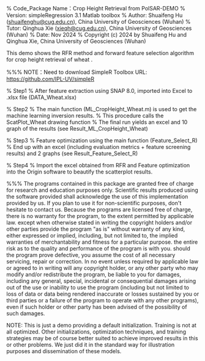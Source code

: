%   Code_Package Name：Crop Height Retrieval from PolSAR-DEMO
%  Version:   simpleRegression 3.1 Matlab toolbox
%  Author:   Shuaifeng Hu (shuaifenghu@cug.edu.cn), China University of Geosciences (Wuhan)
%  Tutor: Qinghua Xie (xieqh@cug.edu.cn), China University of Geosciences (Wuhan)
%  Date: Nov 2024
% Copyright (c) 2024 by Shuaifeng Hu and Qinghua Xie, China University of Geosciences (Wuhan)


This demo shows the RFR method and forward feature selection algorithm for crop height retrieval of wheat .

%%%  NOTE：Need to download SimpleR Toolbox URL: https://github.com/IPL-UV/simpleR

%  Step1
%  After feature extraction using SNAP 8.0, imported into Excel to .xlsx file (DATA_Wheat.xlsx)

%  Step2
%  The main function (ML_CropHeight_Wheat.m) is used to get the machine learning inversion results.
%  This procedure calls the ScatPlot_Wheat drawing function
%  The final run yields an excel and 10 graph of the results (see Result_ML_CropHeight_Wheat)


%  Step3
%  Feature optimization using the main function (Feature_Select_R)
%  End up with an excel (including evaluation metrics + feature screening results) and 2 graphs (see Result_Feature_Select_R)

%  Step4
%  Import the excel obtained from RFR and Feature optimization into the Origin software to beautify the scatterplot results.



%%%   The programs contained in this package are granted free of charge for
   research and education purposes only. Scientific results produced using
   the software provided shall acknowledge the use of this implementation
   provided by us. If you plan to use it for non-scientific purposes,
   don't hesitate to contact us. Because the programs are licensed free of
   charge, there is no warranty for the program, to the extent permitted
   by applicable law. except when otherwise stated in writing the
   copyright holders and/or other parties provide the program "as is"
   without warranty of any kind, either expressed or implied, including,
   but not limited to, the implied warranties of merchantability and
   fitness for a particular purpose. the entire risk as to the quality and
   performance of the program is with you. should the program prove
   defective, you assume the cost of all necessary servicing, repair or
   correction. In no event unless required by applicable law or agreed to
   in writing will any copyright holder, or any other party who may modify
   and/or redistribute the program, be liable to you for damages,
   including any general, special, incidental or consequential damages
   arising out of the use or inability to use the program (including but
   not limited to loss of data or data being rendered inaccurate or losses
   sustained by you or third parties or a failure of the program to
   operate with any other programs), even if such holder or other party
   has been advised of the possibility of such damages.

   NOTE: This is just a demo providing a default initialization. Training
   is not at all optimized. Other initializations, optimization techniques,
   and training strategies may be of course better suited to achieve improved
   results in this or other problems. We just did it in the standard way for
   illustration purposes and dissemination of these models.
